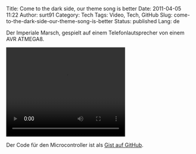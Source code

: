 Title: Come to the dark side, our theme song is﻿ better
Date: 2011-04-05 11:22
Author: surt91
Category: Tech
Tags: Video, Tech, GitHub
Slug: come-to-the-dark-side-our-theme-song-is-better
Status: published
Lang: de

Der Imperiale Marsch, gespielt auf einem Telefonlautsprecher von einem
AVR ATMEGA8.

<video controls="controls" height="240" type="video/webm" width="320">
<source src="/vid/IM2.webm"></source>
<source src="/vid/IM2.ogv"></source>
Your browser does not support the video tag.
</video>

Der Code für den Microcontroller ist als [Gist auf GitHub](https://gist.github.com/surt91/91e65a50b5a0d3a59f5eacb967bea039).
